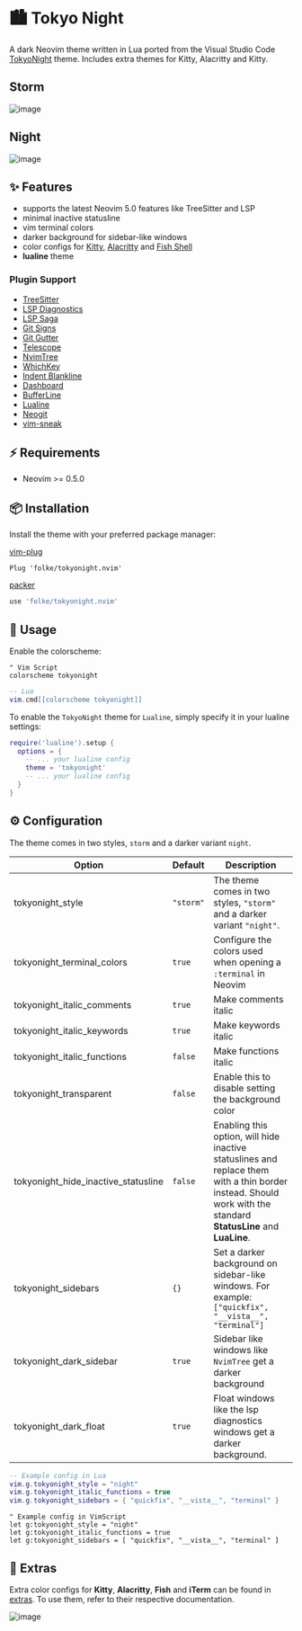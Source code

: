 
# 🏙 Tokyo Night

A dark Neovim theme written in Lua ported from the Visual Studio Code [TokyoNight](https://github.com/enkia/tokyo-night-vscode-theme) theme. Includes extra themes for Kitty, Alacritty and Kitty.

## Storm

![image](https://user-images.githubusercontent.com/292349/115295095-3a9e5080-a10e-11eb-9aed-6054488c46ce.png)

## Night

![image](https://user-images.githubusercontent.com/292349/115295327-7afdce80-a10e-11eb-89b3-2591262bf95a.png)

## ✨ Features

+ supports the latest Neovim 5.0 features like TreeSitter and LSP
+ minimal inactive statusline
+ vim terminal colors
+ darker background for sidebar-like windows
+ color configs for [Kitty](https://sw.kovidgoyal.net/kitty/conf.html?highlight=include), [Alacritty](https://github.com/alacritty/alacritty) and [Fish Shell](https://fishshell.com/)
+ **lualine** theme

### Plugin Support

+ [TreeSitter](https://github.com/nvim-treesitter/nvim-treesitter)
+ [LSP Diagnostics](https://neovim.io/doc/user/lsp.html)
+ [LSP Saga](https://github.com/glepnir/lspsaga.nvim)
+ [Git Signs](https://github.com/lewis6991/gitsigns.nvim)
+ [Git Gutter](https://github.com/airblade/vim-gitgutter)
+ [Telescope](https://github.com/nvim-telescope/telescope.nvim)
+ [NvimTree](https://github.com/kyazdani42/nvim-tree.lua)
+ [WhichKey](https://github.com/liuchengxu/vim-which-key)
+ [Indent Blankline](https://github.com/lukas-reineke/indent-blankline.nvim)
+ [Dashboard](https://github.com/glepnir/dashboard-nvim)
+ [BufferLine](https://github.com/akinsho/nvim-bufferline.lua)
+ [Lualine](https://github.com/hoob3rt/lualine.nvim)
+ [Neogit](https://github.com/TimUntersberger/neogit)
+ [vim-sneak](https://github.com/justinmk/vim-sneak)

## ⚡️ Requirements

+ Neovim >= 0.5.0
  
## 📦 Installation

Install the theme with your preferred package manager:

[vim-plug](https://github.com/junegunn/vim-plug)

```vim
Plug 'folke/tokyonight.nvim'
```

[packer](https://github.com/wbthomason/packer.nvim)

```lua
use 'folke/tokyonight.nvim'
```

## 🚀 Usage

Enable the colorscheme:

```vim
" Vim Script
colorscheme tokyonight
```

```lua
-- Lua
vim.cmd[[colorscheme tokyonight]]
```

To enable the `TokyoNight` theme for `Lualine`, simply specify it in your lualine settings:

```lua
require('lualine').setup {
  options = {
    -- ... your lualine config
    theme = 'tokyonight'
    -- ... your lualine config
  }
}
```

## ⚙️ Configuration

The theme comes in two styles, `storm` and a darker variant `night`.

| Option                              | Default   | Description                                                                                                                                                     |
| ----------------------------------- | --------- | --------------------------------------------------------------------------------------------------------------------------------------------------------------- |
| tokyonight_style                    | `"storm"` | The theme comes in two styles, `"storm"` and a darker variant `"night"`.                                                                                        |
| tokyonight_terminal_colors          | `true`    | Configure the colors used when opening a `:terminal` in Neovim                                                                                                  |
| tokyonight_italic_comments          | `true`    | Make comments italic                                                                                                                                            |
| tokyonight_italic_keywords          | `true`    | Make keywords italic                                                                                                                                            |
| tokyonight_italic_functions         | `false`   | Make functions italic                                                                                                                                           |
| tokyonight_transparent              | `false`   | Enable this to disable setting the background color                                                                                                             |
| tokyonight_hide_inactive_statusline | `false`   | Enabling this option, will hide inactive statuslines and replace them with a thin border instead. Should work with the standard **StatusLine** and **LuaLine**. |
| tokyonight_sidebars                 | `{}`      | Set a darker background on sidebar-like windows. For example: `["quickfix", "__vista__", "terminal"]`                                                           |
| tokyonight_dark_sidebar             | `true`    | Sidebar like windows like `NvimTree` get a darker background                                                                                                    |
| tokyonight_dark_float               | `true`    | Float windows like the lsp diagnostics windows get a darker background.                                                                                         |

```lua
-- Example config in Lua
vim.g.tokyonight_style = "night"
vim.g.tokyonight_italic_functions = true
vim.g.tokyonight_sidebars = { "quickfix", "__vista__", "terminal" }
```

```vim
" Example config in VimScript
let g:tokyonight_style = "night"
let g:tokyonight_italic_functions = true
let g:tokyonight_sidebars = [ "quickfix", "__vista__", "terminal" ]
```

## 🍭 Extras

Extra color configs for **Kitty**, **Alacritty**, **Fish** and **iTerm** can be found in [extras](extras/). To use them, refer to their respective documentation.

![image](https://user-images.githubusercontent.com/292349/115395546-d8d6f880-a198-11eb-98fb-a1194787701d.png)
